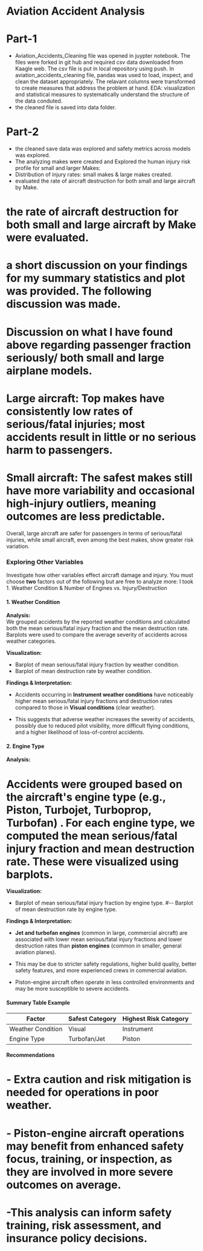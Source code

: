 # Aviation Accident Analysis

# Part-1
- Aviation_Accidents_Cleaning file was opened in juypter notebook. The files were forked in git hub and required csv data downloaded  from Kaagle web. The csv file is put in local repository using push. In aviation_accidents_cleaning file, pandas was used to load, inspect, and clean the dataset appropriately. The relavant columns were transformed  to create measures that address the problem at hand. EDA:  visualization and statistical measures to systematically understand the structure of the data conduted.
- the cleaned file is saved into data folder.


# Part-2
- the cleaned save data was explored and safety metrics across models was explored.
- The analyzing makes were created and Explored the human injury risk profile for small and larger Makes:
- Distribution of injury rates: small makes & large makes created.
- evaluated the rate of aircraft destruction for both small and large aircraft by Make.

# the rate of aircraft destruction for both small and large aircraft by Make were evaluated.
# a short discussion on your findings for my summary statistics and plot was provided. The following discussion was made.


# Discussion on  what I have found above regarding passenger fraction seriously/ both small and large airplane models.
# Large aircraft: Top makes have consistently low rates of serious/fatal injuries; most accidents result in little or no serious harm to passengers.
# Small aircraft: The safest makes still have more variability and occasional high-injury outliers, meaning outcomes are less predictable.
 Overall, large aircraft are safer for passengers in terms of serious/fatal injuries, while small aircraft, even among the best makes, show greater risk variation.

### Exploring Other Variables
 Investigate how other variables effect aircraft damage and injury. You must choose **two** factors out of the following but are free to analyze more: I took 1. Weather Condition & Number of Engines vs. Injury/Destruction 

#### 1. Weather Condition

**Analysis:**  
We grouped accidents by the reported weather conditions and calculated both the mean serious/fatal injury fraction and the mean destruction rate. Barplots were used to compare the average severity of accidents across weather categories.

**Visualization:**  
- Barplot of mean serious/fatal injury fraction by weather condition.
- Barplot of mean destruction rate by weather condition.

**Findings & Interpretation:**  

- Accidents occurring in **Instrument weather conditions**  have noticeably higher mean serious/fatal injury fractions and destruction rates compared to those in **Visual conditions** (clear weather).

- This suggests that adverse weather increases the severity of accidents, possibly due to reduced pilot visibility, more difficult flying conditions, and a higher likelihood of loss-of-control accidents.


#### 2. Engine Type
 **Analysis:**  
# Accidents were grouped based on the aircraft's engine type (e.g., Piston, Turbojet, Turboprop, Turbofan) . For each engine type, we computed the mean serious/fatal injury fraction and mean destruction rate. These were visualized using barplots.

**Visualization:**  
 - Barplot of mean serious/fatal injury fraction by engine type.
#-- Barplot of mean destruction rate by engine type.

**Findings & Interpretation:**  
 - **Jet and turbofan engines** (common in large, commercial aircraft) are associated with lower mean serious/fatal injury fractions and lower destruction rates than **piston engines** (common in smaller, general aviation planes).

- This may be due to stricter safety regulations, higher build quality, better safety features, and more experienced crews in commercial aviation.
- Piston-engine aircraft often operate in less controlled environments and may be more susceptible to severe accidents.



#### Summary Table Example

| Factor            | Safest Category    | Highest Risk Category   |
|-------------------|-------------------|------------------------|
| Weather Condition | Visual            | Instrument             |
| Engine Type       | Turbofan/Jet      | Piston                 |


#### Recommendations
 # - **Extra caution and risk mitigation** is needed for operations in poor weather.
# - **Piston-engine aircraft** operations may benefit from enhanced safety focus, training, or inspection, as they are involved in more severe outcomes on average.
# -This analysis can inform safety training, risk assessment, and insurance policy decisions.